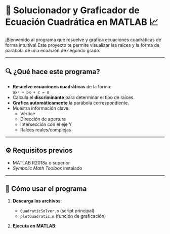 # 🧮 Solucionador y Graficador de Ecuación Cuadrática en MATLAB 📈

¡Bienvenido al programa que resuelve y grafica ecuaciones cuadráticas de forma intuitiva! Este proyecto te permite visualizar las raíces y la forma de parábola de una ecuación de segundo grado.

---

## 🔍 **¿Qué hace este programa?**
- **Resuelve ecuaciones cuadráticas** de la forma:  
  `ax² + bx + c = 0`
- Calcula el **discriminante** para determinar el tipo de raíces.
- **Grafica automáticamente** la parábola correspondiente.
- Muestra información clave:
  - Vértice
  - Dirección de apertura
  - Intersección con el eje Y
  - Raíces reales/complejas

---

## ⚙️ **Requisitos previos**
- MATLAB R2018a o superior
- _Symbolic Math Toolbox_ instalado

---

## 🚀 **Cómo usar el programa**
1. **Descarga los archivos**:
   - `QuadraticSolver.m` (script principal)
   - `plotQuadratic.m` (función de graficación)

2. **Ejecuta en MATLAB**: